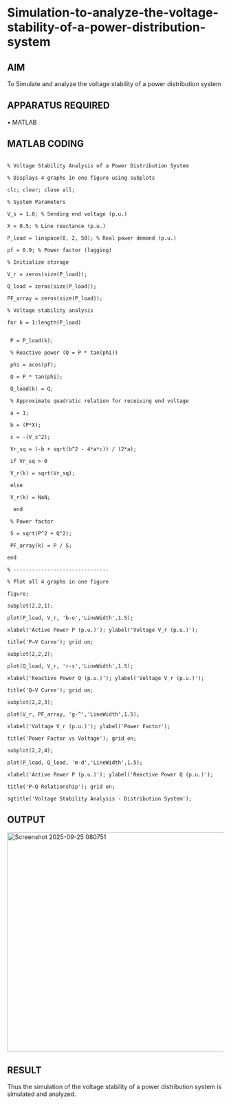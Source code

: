# Simulation-to-analyze-the-voltage-stability-of-a-power-distribution-system
## AIM
To Simulate and analyze the voltage stability of a power distribution system

## APPARATUS REQUIRED
•	MATLAB

## MATLAB CODING
```

% Voltage Stability Analysis of a Power Distribution System

% Displays 4 graphs in one figure using subplots

clc; clear; close all;

% System Parameters

V_s = 1.0; % Sending end voltage (p.u.)

X = 0.5; % Line reactance (p.u.)

P_load = linspace(0, 2, 50); % Real power demand (p.u.)

pf = 0.9; % Power factor (lagging)

% Initialize storage

V_r = zeros(size(P_load));

Q_load = zeros(size(P_load));

PF_array = zeros(size(P_load));

% Voltage stability analysis

for k = 1:length(P_load)

 
 P = P_load(k);

 % Reactive power (Q = P * tan(phi))
 
 phi = acos(pf);
 
 Q = P * tan(phi);
 
 Q_load(k) = Q;

 % Approximate quadratic relation for receiving end voltage
 
 a = 1;
 
 b = (P*X);
 
 c = -(V_s^2);

 Vr_sq = (-b + sqrt(b^2 - 4*a*c)) / (2*a);

 if Vr_sq > 0
 
 V_r(k) = sqrt(Vr_sq);
 
 else
 
 V_r(k) = NaN;
 
  end

 % Power factor
 
 S = sqrt(P^2 + Q^2);
 
 PF_array(k) = P / S;

end

% -------------------------------

% Plot all 4 graphs in one figure

figure;

subplot(2,2,1);

plot(P_load, V_r, 'b-o','LineWidth',1.5);

xlabel('Active Power P (p.u.)'); ylabel('Voltage V_r (p.u.)');

title('P–V Curve'); grid on;

subplot(2,2,2);

plot(Q_load, V_r, 'r-s','LineWidth',1.5);

xlabel('Reactive Power Q (p.u.)'); ylabel('Voltage V_r (p.u.)');

title('Q–V Curve'); grid on;

subplot(2,2,3);

plot(V_r, PF_array, 'g-^','LineWidth',1.5);

xlabel('Voltage V_r (p.u.)'); ylabel('Power Factor');

title('Power Factor vs Voltage'); grid on;

subplot(2,2,4);

plot(P_load, Q_load, 'm-d','LineWidth',1.5);

xlabel('Active Power P (p.u.)'); ylabel('Reactive Power Q (p.u.)');

title('P–Q Relationship'); grid on;

sgtitle('Voltage Stability Analysis - Distribution System');
```
## OUTPUT
<img width="558" height="510" alt="Screenshot 2025-09-25 080751" src="https://github.com/user-attachments/assets/95c71d37-0183-4e03-a655-8178051cffd5" />


## RESULT

Thus the simulation of the voltage stability of a power distribution system is simulated and analyzed.
